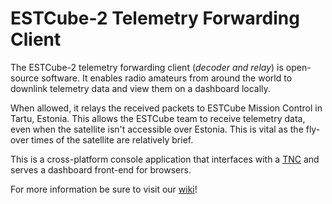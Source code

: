 # ESTCube-2 Telemetry Forwarding Client

The ESTCube-2 telemetry forwarding client (_decoder and relay_) is open-source software.
It enables radio amateurs from around the world to downlink telemetry data and view them on a dashboard locally.

When allowed, it relays the received packets to ESTCube Mission Control in Tartu, Estonia.
This allows the ESTCube team to receive telemetry data, even when the satellite isn't accessible over Estonia.
This is vital as the fly-over times of the satellite are relatively brief.

This is a cross-platform console application that interfaces with a [TNC](https://en.wikipedia.org/wiki/Terminal_node_controller) and serves a dashboard front-end for browsers.

For more information be sure to visit our [wiki](https://github.com/estcube/Telemetry-Forwarding-Client/wiki)!
